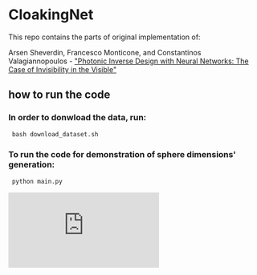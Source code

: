 # CloakingNet
This repo contains the parts of original implementation of:

Arsen Sheverdin, Francesco Monticone, and Constantinos Valagiannopoulos - ["Photonic Inverse Design with Neural Networks: The Case of Invisibility in the Visible"](https://journals.aps.org/prapplied/abstract/10.1103/PhysRevApplied.14.024054)

## how to run the code

### In order to donwload the data, run:
```python
 bash download_dataset.sh
```
### To run the code for demonstration of sphere dimensions' generation:
```python
 python main.py
```

![alt text](https://github.com/arsen-sheverdin/CloakingNet/media/schematics.pdf "Logo Title Text 1")
